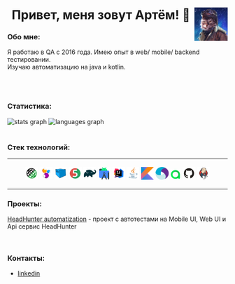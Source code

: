 <h1 align="center">Привет, меня зовут Артём! 👋</a> <img align="right" width="15%" title="Android Studio" src="image/avatar.gif">

<h3>Обо мне:</h3> 
Я работаю в QA с 2016 года. Имею опыт в web/ mobile/ backend тестировании.
</br>Изучаю автоматизацию на java и kotlin.

</br></br>

### Статистика:
<div align="left">
  <img src="https://github-readme-stats.vercel.app/api?username=Artem93&hide_title=false&hide_rank=false&show_icons=true&include_all_commits=true&count_private=true&theme=transparent&locale=ru" height="150" alt="stats graph"  />
  <img src="https://github-readme-stats.vercel.app/api/top-langs?username=Artem93&locale=ru&hide_title=false&layout=compact&card_width=400&langs_count=5&theme=transparent&hide_border=false" height="150" alt="languages graph"  />
</div>

</br>

### Стек технологий:

<table>
<tr> <th> <p>
<img width="6%" title="Rest Assured" src="image/RestAssured.svg">
<img width="6%" title="Selenide" src="image/Selenide.svg">
<img width="6%" title="Selenoid" src="image/Selenoid.svg">
<img width="6%" title="JUnit5" src="image/Junit5.svg">
<img width="6%" title="Gradle" src="image/Gradle.svg">
<img width="6%" title="Android Studio" src="image/android.svg">
<img width="6%" title="IntelliJ IDEA" src="image/Idea.svg">
<img width="6%" title="Java" src="image/Java.svg">
<img width="6%" title="Kotlin" src="image/Kotlin_Icon.svg">
<img width="6%" title="Appium" src="image/Appium.svg">
<img width="5%" title="Allure TestOps" src="image/Allure_TO.svg">
<img width="6%" title="GitHub" src="image/GitHub.svg">
<img width="6%" title="Jenkins" src="image/Jenkins.svg">
</p> </th> </tr> 
</table>


### Проекты:
 <a href="https://github.com/Artem93/qa.guru.graduate">HeadHunter automatization</a> - проект с автотестами на Mobile UI, Web UI и Api сервис HeadHunter


</br>

### Контакты:
+   <a href="https://linkedin.com/in/artem-lepkin-4306841b2">linkedin </a>
